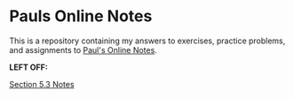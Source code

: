 # Pauls Online Notes

This is a repository containing my answers to exercises, practice problems, and
assignments to [Paul's Online Notes](https://tutorial.math.lamar.edu/).

**LEFT OFF:**

[Section 5.3 Notes](https://tutorial.math.lamar.edu/Classes/Alg/GraphingPolynomials.aspx)
